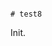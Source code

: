                                                                                                                                                                                                                                                                                                                                                                                                                              # test8

Init.
